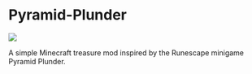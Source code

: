 # Pyramid-Plunder

[![](http://cf.way2muchnoise.eu/full_298832_downloads.svg)](https://www.curseforge.com/minecraft/mc-mods/pyramid-plunder)

A simple Minecraft treasure mod inspired by the Runescape minigame Pyramid Plunder.
